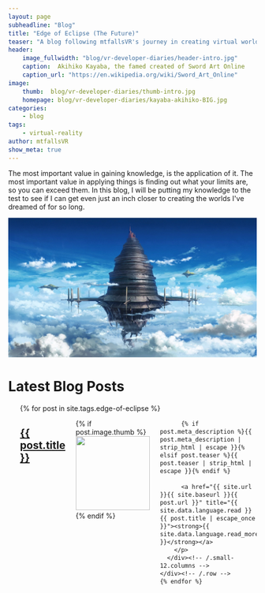 ```yaml
---
layout: page
subheadline: "Blog"
title: "Edge of Eclipse (The Future)"
teaser: "A blog following mtfallsVR's journey in creating virtual worlds and experiences."
header:
    image_fullwidth: "blog/vr-developer-diaries/header-intro.jpg"
    caption:  Akihiko Kayaba, the famed created of Sword Art Online
    caption_url: "https://en.wikipedia.org/wiki/Sword_Art_Online"
image:
    thumb:  blog/vr-developer-diaries/thumb-intro.jpg
    homepage: blog/vr-developer-diaries/kayaba-akihiko-BIG.jpg
categories:
    - blog
tags:
    - virtual-reality
author: mtfallsVR
show_meta: true
---
```

The most important value in gaining knowledge, is the application of it. The most important value in applying things is finding out what your limits are, so you can exceed them. In this blog, I will be putting my knowledge to the test to see if I can get even just an inch closer to creating the worlds I've dreamed of for so long.  

![Aincrad](/images/blog/vr-developer-diaries/aincrad-full.jpg)

# Latest Blog Posts
<ul>
    {% for post in site.tags.edge-of-eclipse %}
    <div class="row">
      <div class="small-12 columns b60">
        <h2><a href="{{ site.url }}{{ site.baseurl }}{{ post.url }}">{{ post.title }}</a></h2>
        <p>
          {% if post.image.thumb %}<a href="{{ site.url }}{{ site.baseurl }}{{ post.url }}" title="{{ post.title | escape_once }}"><img src="{{ site.urlimg }}{{ post.image.thumb }}" class="alignleft" width="150" height="150"></a>{% endif %}

          {% if post.meta_description %}{{ post.meta_description | strip_html | escape }}{% elsif post.teaser %}{{ post.teaser | strip_html | escape }}{% endif %}

          <a href="{{ site.url }}{{ site.baseurl }}{{ post.url }}" title="{{ site.data.language.read }} {{ post.title | escape_once }}"><strong>{{ site.data.language.read_more }}</strong></a>
        </p>
      </div><!-- /.small-12.columns -->
    </div><!-- /.row -->
    {% endfor %}
</ul>


<!-- [1]: {{site.baseurl}}/virtual-reality/evolution-of-experience -->


<!-- [![ko-fi](https://www.ko-fi.com/img/githubbutton_sm.svg)](https://ko-fi.com/Q5Q81LOP9) -->
